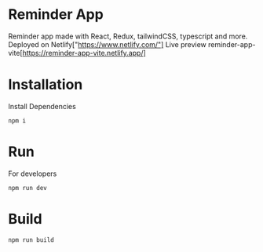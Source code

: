 # Reminder App

Reminder app made with React, Redux, tailwindCSS, typescript and more.
Deployed on Netlify["https://www.netlify.com/"]
Live preview  reminder-app-vite[https://reminder-app-vite.netlify.app/]

# Installation
Install Dependencies 
```
npm i 
```
# Run
For developers
```
npm run dev
```

# Build 
```
npm run build
```
